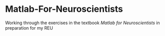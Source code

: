 # Matlab-For-Neuroscientists
Working through the exercises in the textbook *Matlab for Neuroscientists* in preparation for my REU
